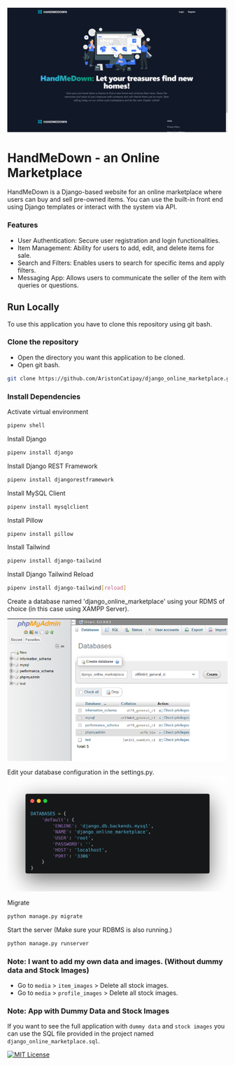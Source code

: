 ![HandMeDown](/readme_images/handmedown_desktop.png)
# HandMeDown - an Online Marketplace

HandMeDown is a Django-based website for an online marketplace where users can buy and sell pre-owned items. You can use the built-in front end using Django templates or interact with the system via API.

### Features
- User Authentication: Secure user registration and login functionalities.
- Item Management: Ability for users to add, edit, and delete items for sale.
- Search and Filters: Enables users to search for specific items and apply filters.
- Messaging App: Allows users to communicate the seller of the item with queries or questions.

## Run Locally

To use this application you have to clone this repository using git bash.

### Clone the repository
- Open the directory you want this application to be cloned. 
- Open git bash.

```bash
git clone https://github.com/AristonCatipay/django_online_marketplace.git
```

### Install Dependencies

Activate virtual environment
```bash
pipenv shell
```

Install Django
```bash
pipenv install django
```

Install Django REST Framework
```bash
pipenv install djangorestframework
```

Install MySQL Client
```bash
pipenv install mysqlclient
```

Install Pillow
```bash
pipenv install pillow
```

Install Tailwind
```bash
pipenv install django-tailwind
```

Install Django Tailwind Reload
```bash
pipenv install django-tailwind[reload]
```

Create a database named 'django_online_marketplace' 
using your RDMS of choice (in this case using XAMPP Server).

![Create_a_database](/readme_images/xampp_create_database.PNG)

Edit your database configuration in the settings.py.
![Database_Configuration](/readme_images/change_database_settings.png)

Migrate
```bash
python manage.py migrate
```

Start the server (Make sure your RDBMS is also running.)
```bash
python manage.py runserver
```

### Note: I want to add my own data and images. (Without dummy data and Stock Images)
- Go to `media` > `item_images` > Delete all stock images.
- Go to `media` > `profile_images` > Delete all stock images.


### Note: App with Dummy Data and Stock Images
If you want to see the full application with `dummy data` and `stock images` you can use the SQL file provided in the project named `django_online_marketplace.sql`.

[![MIT License](https://img.shields.io/badge/License-MIT-green.svg)](https://choosealicense.com/licenses/mit/)